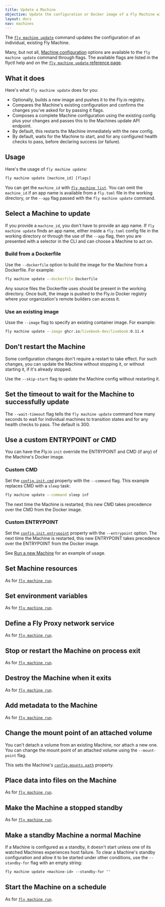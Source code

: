 ```yaml
---
title: Update a Machine
objective: Update the configuration or Docker image of a Fly Machine with flyctl
layout: docs
nav: machines
---
```


The [`fly machine update`](/docs/flyctl/machine-update/) command updates the configuration of an individual, existing Fly Machine.

Many, but not all, [Machine configuration](/docs/machines/api-machines-resource/#the-machine-config-object-properties) options are available to the `fly machine update` command through flags. The available flags are listed in the flyctl help and on the [`fly machine update` reference page](/docs/flyctl/machine-update/).

## What it does

Here's what `fly machine update` does for you:
* Optionally, builds a new image and pushes it to the Fly.io registry. 
* Compares the Machine's existing configuration and confirms the changes you've asked for by passing it flags.
* Composes a complete Machine configuration using the existing config plus your changes and passes this to the Machines update API endpoint.
* By default, this restarts the Machine immediately with the new config.
* By default, waits for the Machine to start, and for any configured health checks to pass, before declaring success (or failure).

## Usage

Here's the usage of `fly machine update`:

```cmd
fly machine update [machine_id] [flags]
```

You can get the `machine_id` with [`fly machine list`](/docs/flyctl/machine-list/). You can omit the `machine_id` if an app name is available from a `fly.toml` file in the working directory, or the `--app` flag passed with the `fly machine update` command.

## Select a Machine to update

If you provide a `machine_id`, you don't have to provide an app name. If `fly machine update` finds an app name, either inside a `fly.toml` config file in the working directory or through the use of the `--app` flag, then you are presented with a selector in the CLI and can choose a Machine to act on.

### Build from a Dockerfile

Use the `--dockerfile` option to build the image for the Machine from a Dockerfile. For example:

```cmd
fly machine update --dockerfile Dockerfile
```

Any source files the Dockerfile uses should be present in the working directory. Once built, the image is pushed to the Fly.io Docker registry where your organization's remote builders can access it.

### Use an existing image

Usse the `--image` flag to specify an existing container image. For example:

```cmd
fly machine update --image ghcr.io/livebook-dev/livebook:0.11.4     
```

## Don't restart the Machine

Some configuration changes don't require a restart to take effect. For such changes, you can update the Machine without stopping it, or without starting it, if it's already stopped. 

Use the `--skip-start` flag to update the Machine config without restarting it.

## Set the timeout to wait for the Machine to successfully update

The `--wait-timeout` flag tells the `fly machine update` command how many seconds to wait for individual machines to transition states and for any health checks to pass. The default is 300.

## Use a custom ENTRYPOINT or CMD

You can have the Fly.io `init` override the ENTRYPOINT and CMD (if any) of the Machine's Docker image.

### Custom CMD

Set the [`config.init.cmd`](/docs/machines/api-machines-resource/#the-machine-config-object-properties) property with the `--command` flag. This example replaces CMD with a `sleep` task:

```cmd
fly machine update --command sleep inf
```

The next time the Machine is restarted, this new CMD takes precedence over the CMD from the Docker image.

### Custom ENTRYPOINT

Set the [`config.init.entrypoint`](/docs/machines/api-machines-resource/#the-machine-config-object-properties) property with the `--entrypoint` option. The next time the Machine is restarted, this new ENTRYPOINT takes precedence over the ENTRYPOINT from the Docker image.

See [Run a new Machine](/docs/machines/flyctl/fly-machine-run/#custom-entrypoint) for an example of usage.

## Set Machine resources

As for [`fly machine run`](/docs/machines/flyctl/fly-machine-run/#set-machine-resources).

## Set environment variables

As for [`fly machine run`](/docs/machines/flyctl/fly-machine-run/#set-environment-variables).


## Define a Fly Proxy network service
As for [`fly machine run`](/docs/machines/flyctl/fly-machine-run/#define-a-fly-proxy-network-service). 

## Stop or restart the Machine on process exit

As for [`fly machine run`](/docs/machines/flyctl/fly-machine-run/#stop-or-restart-the-machine-on-process-exit). 


## Destroy the Machine when it exits

As for [`fly machine run`](/docs/machines/flyctl/fly-machine-run/#destroy-the-machine-when-it-exits).

## Add metadata to the Machine

As for [`fly machine run`](/docs/machines/flyctl/fly-machine-run/#add-metadata-to-the-machine).

## Change the mount point of an attached volume

You can't detach a volume from an existing Machine, nor attach a new one. You can change the mount point of an attached volume using the `--mount-point` flag.

This sets the Machine's [`config.mounts.path`](/docs/machines/api-machines-resource/#the-machine-config-object-properties) property.

## Place data into files on the Machine

As for [`fly machine run`](/docs/machines/flyctl/fly-machine-run/#place-data-into-files-on-the-machine).

## Make the Machine a stopped standby

As for [`fly machine run`](/docs/machines/flyctl/fly-machine-run/#create-a-standby-machine).

## Make a standby Machine a normal Machine

If a Machine is configured as a standby, it doesn't start unless one of its watched Machines experiences host failure. To clear a Machine's standby configuration and allow it to be started under other conditions, use the `--standby-for` flag with an empty string:

```cmd
fly machine update <machine-id> --standby-for ""
```

## Start the Machine on a schedule

As for [`fly machine run`](/docs/machines/flyctl/fly-machine-run/#start-a-machine-on-a-schedule).
